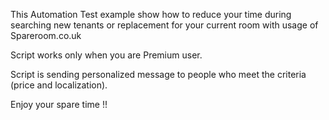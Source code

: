 This Automation Test example show how to reduce your time during searching new tenants or replacement for your current room with
usage of Spareroom.co.uk

Script works only when you are Premium user.

Script is sending personalized message to people who meet the criteria (price and localization).

Enjoy your spare time !!
